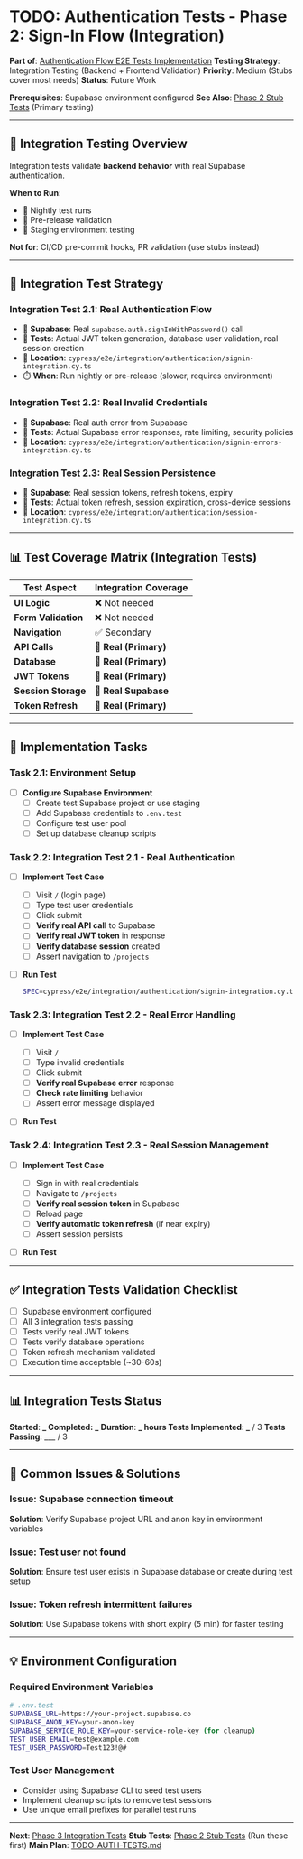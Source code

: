 # TODO: Authentication Tests - Phase 2: Sign-In Flow (Integration)

**Part of**: [Authentication Flow E2E Tests Implementation](../TODO-AUTH-TESTS.md)
**Testing Strategy**: Integration Testing (Backend + Frontend Validation)
**Priority**: Medium (Stubs cover most needs)
**Status**: Future Work

**Prerequisites**: Supabase environment configured
**See Also**: [Phase 2 Stub Tests](../TODO-AUTH-TESTS-PHASE-2-SIGNIN-STUBS.md) (Primary testing)

---

## 🎯 Integration Testing Overview

Integration tests validate **backend behavior** with real Supabase authentication.

**When to Run**:

- 🔌 Nightly test runs
- 🔌 Pre-release validation
- 🔌 Staging environment testing

**Not for**: CI/CD pre-commit hooks, PR validation (use stubs instead)

---

## 🧪 Integration Test Strategy

### Integration Test 2.1: Real Authentication Flow

- 🔌 **Supabase**: Real `supabase.auth.signInWithPassword()` call
- 🎯 **Tests**: Actual JWT token generation, database user validation, real session creation
- 📁 **Location**: `cypress/e2e/integration/authentication/signin-integration.cy.ts`
- ⏱️ **When**: Run nightly or pre-release (slower, requires environment)

### Integration Test 2.2: Real Invalid Credentials

- 🔌 **Supabase**: Real auth error from Supabase
- 🎯 **Tests**: Actual Supabase error responses, rate limiting, security policies
- 📁 **Location**: `cypress/e2e/integration/authentication/signin-errors-integration.cy.ts`

### Integration Test 2.3: Real Session Persistence

- 🔌 **Supabase**: Real session tokens, refresh tokens, expiry
- 🎯 **Tests**: Actual token refresh, session expiration, cross-device sessions
- 📁 **Location**: `cypress/e2e/integration/authentication/session-integration.cy.ts`

---

## 📊 Test Coverage Matrix (Integration Tests)

| Test Aspect         | Integration Coverage  |
| ------------------- | --------------------- |
| **UI Logic**        | ❌ Not needed         |
| **Form Validation** | ❌ Not needed         |
| **Navigation**      | ✅ Secondary          |
| **API Calls**       | 🔌 **Real (Primary)** |
| **Database**        | 🔌 **Real (Primary)** |
| **JWT Tokens**      | 🔌 **Real (Primary)** |
| **Session Storage** | 🔌 **Real Supabase**  |
| **Token Refresh**   | 🔌 **Real (Primary)** |

---

## 📅 Implementation Tasks

### Task 2.1: Environment Setup

- [ ] **Configure Supabase Environment**
  - [ ] Create test Supabase project or use staging
  - [ ] Add Supabase credentials to `.env.test`
  - [ ] Configure test user pool
  - [ ] Set up database cleanup scripts

### Task 2.2: Integration Test 2.1 - Real Authentication

- [ ] **Implement Test Case**

  - [ ] Visit `/` (login page)
  - [ ] Type test user credentials
  - [ ] Click submit
  - [ ] **Verify real API call** to Supabase
  - [ ] **Verify real JWT token** in response
  - [ ] **Verify database session** created
  - [ ] Assert navigation to `/projects`

- [ ] **Run Test**
  ```bash
  SPEC=cypress/e2e/integration/authentication/signin-integration.cy.ts npm run cypress:run:spec
  ```

### Task 2.3: Integration Test 2.2 - Real Error Handling

- [ ] **Implement Test Case**

  - [ ] Visit `/`
  - [ ] Type invalid credentials
  - [ ] Click submit
  - [ ] **Verify real Supabase error** response
  - [ ] **Check rate limiting** behavior
  - [ ] Assert error message displayed

- [ ] **Run Test**

### Task 2.4: Integration Test 2.3 - Real Session Management

- [ ] **Implement Test Case**

  - [ ] Sign in with real credentials
  - [ ] Navigate to `/projects`
  - [ ] **Verify real session token** in Supabase
  - [ ] Reload page
  - [ ] **Verify automatic token refresh** (if near expiry)
  - [ ] Assert session persists

- [ ] **Run Test**

---

## ✅ Integration Tests Validation Checklist

- [ ] Supabase environment configured
- [ ] All 3 integration tests passing
- [ ] Tests verify real JWT tokens
- [ ] Tests verify database operations
- [ ] Token refresh mechanism validated
- [ ] Execution time acceptable (~30-60s)

---

## 📊 Integration Tests Status

**Started**: **_
**Completed**: _**
**Duration**: **_ hours
**Tests Implemented**: _** / 3
**Tests Passing**: \_\_\_ / 3

---

## 🚨 Common Issues & Solutions

### Issue: Supabase connection timeout

**Solution**: Verify Supabase project URL and anon key in environment variables

### Issue: Test user not found

**Solution**: Ensure test user exists in Supabase database or create during test setup

### Issue: Token refresh intermittent failures

**Solution**: Use Supabase tokens with short expiry (5 min) for faster testing

---

## 💡 Environment Configuration

### Required Environment Variables

```bash
# .env.test
SUPABASE_URL=https://your-project.supabase.co
SUPABASE_ANON_KEY=your-anon-key
SUPABASE_SERVICE_ROLE_KEY=your-service-role-key (for cleanup)
TEST_USER_EMAIL=test@example.com
TEST_USER_PASSWORD=Test123!@#
```

### Test User Management

- Consider using Supabase CLI to seed test users
- Implement cleanup scripts to remove test sessions
- Use unique email prefixes for parallel test runs

---

**Next**: [Phase 3 Integration Tests](./TODO-AUTH-TESTS-PHASE-3-SIGNUP-INTEGRATION.md)
**Stub Tests**: [Phase 2 Stub Tests](../TODO-AUTH-TESTS-PHASE-2-SIGNIN-STUBS.md) (Run these first)
**Main Plan**: [TODO-AUTH-TESTS.md](../TODO-AUTH-TESTS.md)
